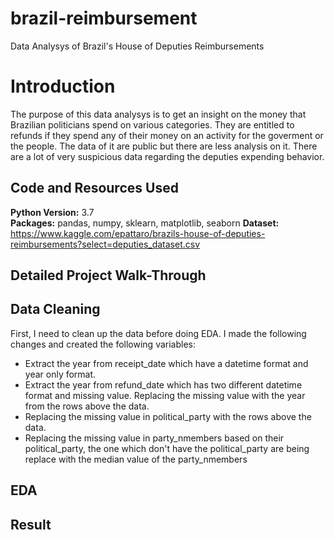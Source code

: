 # brazil-reimbursement
Data Analysys of Brazil's House of Deputies Reimbursements

# Introduction
The purpose of this data analysys is to get an insight on the money that Brazilian politicians spend on various categories. They are entitled to refunds if they spend any of their money on an activity for the goverment or the people. The data of it are public but there are less analysis on it. There are a lot of very suspicious data regarding the deputies expending behavior.

## Code and Resources Used 
**Python Version:** 3.7  
**Packages:** pandas, numpy, sklearn, matplotlib, seaborn
**Dataset:** https://www.kaggle.com/epattaro/brazils-house-of-deputies-reimbursements?select=deputies_dataset.csv

## Detailed Project Walk-Through


## Data Cleaning
First, I need to clean up the data before doing EDA. I made the following changes and created the following variables:
* Extract the year from receipt_date which have a datetime format and year only format.
* Extract the year from refund_date which has two different datetime format and missing value. Replacing the missing value with the year from the rows above the data.
* Replacing the missing value in political_party with the rows above the data.
* Replacing the missing value in party_nmembers based on their political_party, the one which don't have the political_party are being replace with the median value of the party_nmembers


## EDA


## Result




